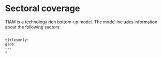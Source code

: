# Sectoral coverage

TIAM is a technology rich bottom-up model. The model includes information about the following sectors:

```{toctree}
---
titlesonly:
glob:
---
*
```